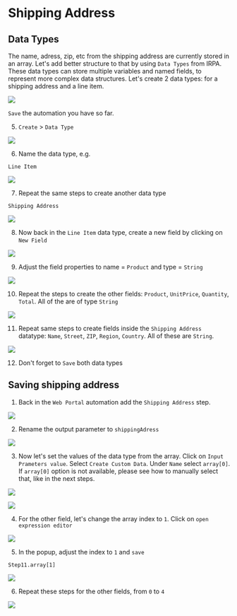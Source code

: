 # Shipping Address



## Data Types

The name, adress, zip, etc from the shipping address are currently stored in an array. Let's add better structure to that by using `Data Types` from IRPA. These data types can store multiple variables and named fields, to represent more complex data structures. Let's create 2 data types: for a shipping address and a line item.



![](images/0836.png)

`Save` the automation you have so far.


5. `Create` > `Data Type`

![](images/0827.png)

6. Name the data type, e.g.

```
Line Item
```

![](images/0828.png)

7. Repeat the same steps to create another data type 

```
Shipping Address
```


![](images/0829.png)

8. Now back in the `Line Item` data type, create a new field by clicking on `New Field`

![](images/0830.png)

9. Adjust the field properties to name = `Product` and type = `String` 

![](images/0831.png)

10. Repeat the steps to create the other fields: `Product`, `UnitPrice`, `Quantity`, `Total`. All of the are of type `String`


![](images/0832.png)

11. Repeat same steps to create fields inside the `Shipping Address` datatype: `Name`, `Street`, `ZIP`, `Region`, `Country`. All of these are `String`.

![](images/0833.png)

12. Don't forget to `Save` both data types

## Saving shipping address

1. Back in the `Web Portal` automation add the `Shipping Address` step. 


![](images/0834.png)

2. Rename the output parameter to `shippingAdress`


![](images/0835.png)

3. Now let's set the values of the data type from the array. Click on `Input Prameters value`. Select `Create Custom Data`. Under `Name` select `array[0]`. If `array[0]` option is not available, please see how to manually select that, like in the next steps.

![](images/0837.png)

![](images/0837b.png)

4. For the other field, let's change the array index to `1`. Click on `open expression editor`


![](images/0838.png)

5. In the popup, adjust the index to `1` and `save`

```
Step11.array[1]
```

![](images/0839.png)

6. Repeat these steps for the other fields, from `0` to `4`


![](images/0840.png)